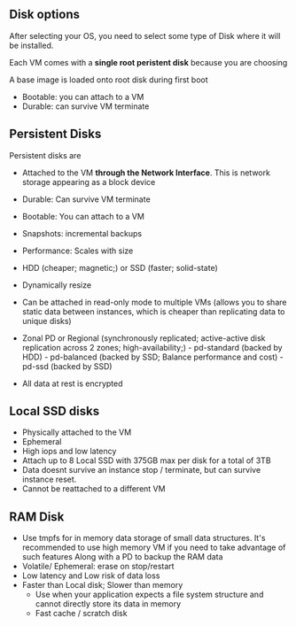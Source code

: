 ## Disk options

After selecting your OS, you need to select some type of Disk where it will be installed.

Each VM comes with a **single root peristent disk** because you are choosing 

A base image is loaded onto root disk during first boot
  - Bootable: you can attach to a VM
  - Durable: can survive VM terminate

## Persistent Disks

Persistent disks are 
- Attached to the VM **through the Network Interface**. This is network storage appearing as a block device
- Durable: Can survive VM terminate
- Bootable: You can attach to a VM
- Snapshots: incremental backups
- Performance: Scales with size
- HDD (cheaper; magnetic;) or SSD (faster; solid-state) 
- Dynamically resize
- Can be attached in read-only mode to multiple VMs (allows you to share static data between instances, which is cheaper than replicating data to unique disks)
- Zonal PD or Regional (synchronously replicated; active-active disk replication across 2 zones; high-availability;)
      - pd-standard (backed by HDD)
      - pd-balanced (backed by SSD; Balance performance and cost)
      - pd-ssd (backed by SSD) 

- All data at rest is encrypted

## Local SSD disks 
- Physically attached to the VM
- Ephemeral
- High iops and low latency
- Attach up to 8 Local SSD with 375GB max per disk for a total of 3TB
- Data doesnt survive an instance stop / terminate, but can survive instance reset.
- Cannot be reattached to a different VM

## RAM Disk
- Use tmpfs for in memory data storage of small data structures. It's recommended to use high memory VM if you need to take advantage of such features Along with a PD to backup the RAM data
- Volatile/ Ephemeral: erase on stop/restart
- Low latency and Low risk of data loss
- Faster than Local disk; Slower than memory
    - Use when your application expects a file system structure and cannot directly store its data in memory
    - Fast cache / scratch disk  
 
